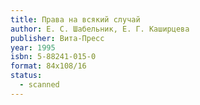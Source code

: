 ```yaml
---
title: Права на всякий случай
author: Е. С. Шабельник, Е. Г. Каширцева
publisher: Вита-Пресс
year: 1995
isbn: 5-88241-015-0
format: 84x108/16
status:
  - scanned
---
```

